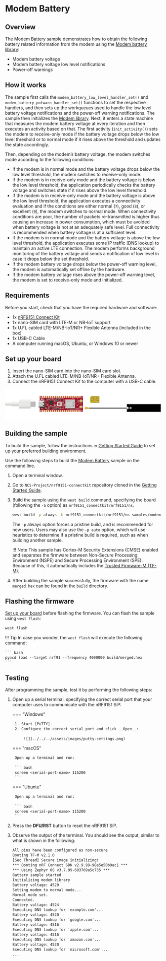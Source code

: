 # Modem Battery

## Overview

The Modem Battery sample demonstrates how to obtain the following battery related information from the modem using the [Modem battery library]:

- Modem battery voltage
- Modem battery voltage low level notifications
- Power-off warnings

## How it works

The sample first calls the `modem_battery_low_level_handler_set()` and `modem_battery_pofwarn_handler_set()` functions to set the respective handlers, and then sets up the workqueues used to handle the low level battery voltage notifications and the power-off warning notifications. The sample then initializes the [Modem library]. Next, it enters a state machine that measures the modem battery voltage at every iteration and then executes an activity based on that. The first activity (`init_activity()`) sets the modem to receive-only mode if the battery voltage drops below the low level threshold or to normal mode if it rises above the threshold and updates the state accordingly.

Then, depending on the modem’s battery voltage, the modem switches mode according to the following conditions:

- If the modem is in normal mode and the battery voltage drops below the low level threshold, the modem switches to receive-only mode.
- If the modem is in receive-only mode and the battery voltage is below the low level threshold, the application periodically checks the battery voltage and switches state if it rises above the low level threshold.
- If the modem is in receive-only mode and the battery voltage is above the low level threshold, the application executes a connectivity evaluation and if the conditions are either normal (`7`), good (`8`), or excellent (`9`), the modem switches to normal mode. When connectivity conditions are poor, the number of packets re-transmitted is higher thus causing an increase in power consumption, which must be avoided when battery voltage is not at an adequately safe level. Full connectivity is recommended when battery voltage is at a sufficient level.
- If the modem is in normal mode and the battery voltage is above the low level threshold, the application executes some IP traffic (DNS lookup) to maintain an active LTE connection. The modem performs background monitoring of the battery voltage and sends a notification of low level in case it drops below the set threshold.
- If the modem battery voltage drops below the power-off warning level, the modem is automatically set offline by the hardware.
- If the modem battery voltage rises above the power-off warning level, the modem is set to receive-only mode and initialized.

## Requirements

Before you start, check that you have the required hardware and software:

- 1x [nRF9151 Connect Kit](https://makerdiary.com/products/nrf9151-connectkit)
- 1x nano-SIM card with LTE-M or NB-IoT support
- 1x U.FL cabled LTE-M/NB-IoT/NR+ Flexible Antenna (included in the box)
- 1x USB-C Cable
- A computer running macOS, Ubuntu, or Windows 10 or newer

## Set up your board

1. Insert the nano-SIM card into the nano-SIM card slot.
2. Attach the U.FL cabled LTE-M/NB-IoT/NR+ Flexible Antenna.
3. Connect the nRF9151 Connect Kit to the computer with a USB-C cable.

![](../../../assets/images/connecting_board_with_lteant.gif)

## Building the sample

To build the sample, follow the instructions in [Getting Started Guide] to set up your preferred building environment.

Use the following steps to build the [Modem Battery] sample on the command line.

1. Open a terminal window.

2. Go to `NCS-Project/nrf9151-connectkit` repository cloned in the [Getting Started Guide].

3. Build the sample using the `west build` command, specifying the board (following the `-b` option) as `nrf9151_connectkit/nrf9151/ns`.

	``` bash
	west build -p always -b nrf9151_connectkit/nrf9151/ns samples/modem_battery
	```

	The `-p` always option forces a pristine build, and is recommended for new users. Users may also use the `-p auto` option, which will use heuristics to determine if a pristine build is required, such as when building another sample.

	!!! Note
		This sample has Cortex-M Security Extensions (CMSE) enabled and separates the firmware between Non-Secure Processing Environment (NSPE) and Secure Processing Environment (SPE). Because of this, it automatically includes the [Trusted Firmware-M (TF-M)].

4. After building the sample successfully, the firmware with the name `merged.hex` can be found in the `build` directory.

## Flashing the firmware

[Set up your board](#set-up-your-board) before flashing the firmware. You can flash the sample using `west flash`:

``` bash
west flash
```

!!! Tip
	In case you wonder, the `west flash` will execute the following command:

	``` bash
	pyocd load --target nrf91 --frequency 4000000 build/merged.hex
	```

## Testing

After programming the sample, test it by performing the following steps:

1. Open up a serial terminal, specifying the correct serial port that your computer uses to communicate with the nRF9151 SiP:

	=== "Windows"

		1. Start [PuTTY].
		2. Configure the correct serial port and click __Open__:

			![](../../../assets/images/putty-settings.png)

	=== "macOS"

		Open up a terminal and run:

		``` bash
		screen <serial-port-name> 115200
		```

	=== "Ubuntu"

		Open up a terminal and run:

		``` bash
		screen <serial-port-name> 115200
		```

2. Press the __DFU/RST__ button to reset the nRF9151 SiP.

3. Observe the output of the terminal. You should see the output, similar to what is shown in the following:

	``` { .txt .no-copy linenums="1" title="Terminal" }
	All pins have been configured as non-secure
	Booting TF-M v2.1.0
	[Sec Thread] Secure image initializing!
	*** Booting nRF Connect SDK v2.9.99-98a5e50b9ac1 ***
	*** Using Zephyr OS v3.7.99-693769a5c735 ***
	Battery sample started
	Initializing modem library
	Battery voltage: 4520
	Setting modem to normal mode...
	Normal mode set.
	Connected.
	Battery voltage: 4524
	Executing DNS lookup for 'example.com'...
	Battery voltage: 4520
	Executing DNS lookup for 'google.com'...
	Battery voltage: 4516
	Executing DNS lookup for 'apple.com'...
	Battery voltage: 4516
	Executing DNS lookup for 'amazon.com'...
	Battery voltage: 4520
	Executing DNS lookup for 'microsoft.com'...
	...
	```

[Modem battery library]: https://docs.nordicsemi.com/bundle/ncs-latest/page/nrf/libraries/modem/modem_battery.html#modem-battery-readme
[Modem library]: https://docs.nordicsemi.com/bundle/ncs-latest/page/nrfxlib/nrf_modem/README.html#nrf-modem
[Getting Started Guide]: ../getting-started.md
[Modem Battery]: https://github.com/makerdiary/nrf9151-connectkit/tree/main/samples/modem_battery
[Trusted Firmware-M (TF-M)]: https://docs.nordicsemi.com/bundle/ncs-latest/page/nrf/security/tfm.html#ug-tfm
[PuTTY]: https://apps.microsoft.com/store/detail/putty/XPFNZKSKLBP7RJ
